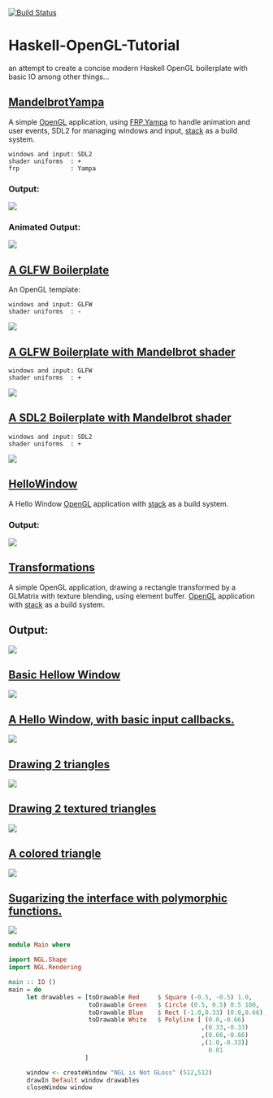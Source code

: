[![Build Status](https://travis-ci.org/madjestic/Haskell-OpenGL-Tutorial.svg?branch=master)](https://travis-ci.org/madjestic/Haskell-OpenGL-Tutorial)

# Haskell-OpenGL-Tutorial
an attempt to create a concise modern Haskell OpenGL boilerplate with basic IO among other things...
## [MandelbrotYampa](https://github.com/madjestic/Haskell-OpenGL-Tutorial/tree/master/MandelbrotYampa)

A simple [OpenGL](https://github.com/haskell-opengl) application, using [FRP.Yampa](https://github.com/ivanperez-keera/Yampa) to handle animation and user events,  SDL2 for managing windows and input, [stack](https://docs.haskellstack.org/en/stable/README/) as a build system.
```
windows and input: SDL2  
shader uniforms  : +  
frp              : Yampa
```
### Output:
![](https://raw.github.com/madjestic/Haskell-OpenGL-Tutorial/master/MandelbrotYampa/output.png)
### Animated Output:
![](https://raw.github.com/madjestic/Haskell-OpenGL-Tutorial/master/MandelbrotYampa/output.gif)



## [A GLFW Boilerplate](https://github.com/madjestic/Haskell-OpenGL-Tutorial/tree/master/Boilerplate)
An OpenGL template:
```
windows and input: GLFW  
shader uniforms  : -
```
![](https://raw.github.com/madjestic/Haskell-OpenGL-Tutorial/master/Boilerplate/output.png)



## [A GLFW Boilerplate with Mandelbrot shader](https://github.com/madjestic/Haskell-OpenGL-Tutorial/tree/master/Mandelbrot)
```
windows and input: GLFW  
shader uniforms  : +
```
![](https://raw.githubusercontent.com/madjestic/Haskell-OpenGL-Tutorial/master/Mandelbrot/output.png)



## [A SDL2 Boilerplate with Mandelbrot shader](https://github.com/madjestic/Haskell-OpenGL-Tutorial/tree/master/Mandelbrot-FRP-io-sdl2)
```
windows and input: SDL2  
shader uniforms  : +
```
![](https://raw.github.com/madjestic/Haskell-OpenGL-Tutorial/master/Mandelbrot-FRP-io-sdl2/output.png)



## [HelloWindow](https://github.com/madjestic/Haskell-OpenGL-Tutorial/tree/master/HelloWindow)
A Hello Window [OpenGL](https://github.com/haskell-opengl) application with [stack](https://docs.haskellstack.org/en/stable/README/) as a build system.
### Output:
![](https://raw.githubusercontent.com/madjestic/Haskell-OpenGL-Tutorial/master/HelloWindow/output.png)



## [Transformations](https://github.com/madjestic/Haskell-OpenGL-Tutorial/tree/master/Transformations)
A simple OpenGL application, drawing a rectangle transformed by a GLMatrix with texture blending, using element buffer.  [OpenGL](https://github.com/haskell-opengl) application with [stack](https://docs.haskellstack.org/en/stable/README/) as a build system.
## Output:
![](https://raw.githubusercontent.com/madjestic/Haskell-OpenGL-Tutorial/master/Transformations/output.png)



## [Basic Hellow Window](https://github.com/madjestic/Haskell-OpenGL-Tutorial/tree/master/tutorial00)
![](https://raw.github.com/madjestic/Haskell-OpenGL-Tutorial/master/tutorial00/tutorial01.png)



## [A Hello Window, with basic input callbacks.](https://github.com/madjestic/Haskell-OpenGL-Tutorial/tree/master/tutorial01)
![](https://raw.github.com/madjestic/Haskell-OpenGL-Tutorial/master/tutorial00/tutorial01.png)



## [Drawing 2 triangles](https://github.com/madjestic/Haskell-OpenGL-Tutorial/tree/master/tutorial02)
![](https://raw.github.com/madjestic/Haskell-OpenGL-Tutorial/master/tutorial02/output.png)



## [Drawing 2 textured triangles](https://github.com/madjestic/Haskell-OpenGL-Tutorial/tree/master/tutorial03)
![](https://raw.github.com/madjestic/Haskell-OpenGL-Tutorial/master/tutorial03/output.png)



## [A colored triangle](https://github.com/madjestic/Haskell-OpenGL-Tutorial/tree/master/tutorial04)
![](https://raw.github.com/madjestic/Haskell-OpenGL-Tutorial/master/tutorial04/tutorial04_fixed.png)



## [Sugarizing the interface with polymorphic functions.](https://github.com/madjestic/Haskell-OpenGL-Tutorial/tree/master/tutorial05)
![](https://raw.github.com/madjestic/Haskell-OpenGL-Tutorial/master/tutorial05/tutorial05.png)

```haskell
module Main where

import NGL.Shape
import NGL.Rendering

main :: IO ()
main = do
     let drawables = [toDrawable Red     $ Square (-0.5, -0.5) 1.0,
                      toDrawable Green   $ Circle (0.5, 0.5) 0.5 100,
                      toDrawable Blue    $ Rect (-1.0,0.33) (0.0,0.66),
                      toDrawable White   $ Polyline [ (0.0,-0.66)
                                                     ,(0.33,-0.33)
                                                     ,(0.66,-0.66)
                                                     ,(1.0,-0.33)] 
                                                       0.01 
                     ]

     window <- createWindow "NGL is Not GLoss" (512,512)
     drawIn Default window drawables
     closeWindow window
```


